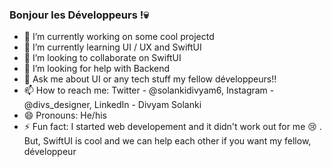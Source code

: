 ### Bonjour les Développeurs !💀



- 🔭 I’m currently working on some cool projectd
- 🌱 I’m currently learning UI / UX and SwiftUI
- 👯 I’m looking to collaborate on SwiftUI
- 🤔 I’m looking for help with Backend
- 💬 Ask me about UI or any tech stuff my fellow développeurs!!
- 📫 How to reach me: Twitter - @solankidivyam6, Instagram - @divs_designer, LinkedIn - Divyam Solanki
- 😄 Pronouns: He/his
- ⚡ Fun fact: I started web developement and it didn't work out for me 😢 . But, SwiftUI is cool and we can help each other if you want my fellow, développeur 

